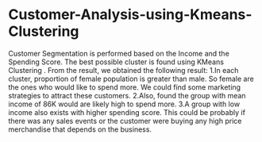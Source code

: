 # Customer-Analysis-using-Kmeans-Clustering
Customer Segmentation is performed based on the Income and the Spending Score. The best possible cluster is found using KMeans Clustering .
From the result, we obtained the following result:
1.In each cluster, proportion of female population is greater than male. So female are the ones who would like to spend more. We could find some marketing strategies to attract these customers.
2.Also, found the group with mean income of 86K would are likely high to spend more.
3.A group with low income also exists with higher spending score. This could be probably if there was any sales events or the customer were buying any high price merchandise that depends on the business.
